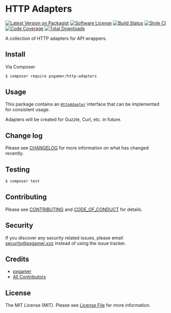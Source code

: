 # HTTP Adapters

[![Latest Version on Packagist][ico-version]][link-packagist]
[![Software License][ico-license]](LICENSE.md)
[![Build Status][ico-travis]][link-travis]
[![Style CI][ico-styleci]][link-styleci]
[![Code Coverage][ico-code-quality]][link-code-quality]
[![Total Downloads][ico-downloads]][link-downloads]

A collection of HTTP adapters for API wrappers.

## Install

Via Composer

```bash
$ composer require pxgamer/http-adapters
```

## Usage

This package contains an [`HttpAdapter`](src/HttpAdapter.php) interface that can be implemented for consistent usage.

Adapters will be created for Guzzle, Curl, etc. in future.

## Change log

Please see [CHANGELOG](CHANGELOG.md) for more information on what has changed recently.

## Testing

```bash
$ composer test
```

## Contributing

Please see [CONTRIBUTING](.github/CONTRIBUTING.md) and [CODE_OF_CONDUCT](.github/CODE_OF_CONDUCT.md) for details.

## Security

If you discover any security related issues, please email security@pxgamer.xyz instead of using the issue tracker.

## Credits

- [pxgamer][link-author]
- [All Contributors][link-contributors]

## License

The MIT License (MIT). Please see [License File](LICENSE.md) for more information.

[ico-version]: https://img.shields.io/packagist/v/pxgamer/http-adapters.svg?style=flat-square
[ico-license]: https://img.shields.io/badge/license-MIT-brightgreen.svg?style=flat-square
[ico-travis]: https://img.shields.io/travis/pxgamer/http-adapters/master.svg?style=flat-square
[ico-styleci]: https://styleci.io/repos/213879392/shield
[ico-code-quality]: https://img.shields.io/codecov/c/github/pxgamer/http-adapters.svg?style=flat-square
[ico-downloads]: https://img.shields.io/packagist/dt/pxgamer/http-adapters.svg?style=flat-square

[link-packagist]: https://packagist.org/packages/pxgamer/http-adapters
[link-travis]: https://travis-ci.com/pxgamer/http-adapters
[link-styleci]: https://styleci.io/repos/213879392
[link-code-quality]: https://codecov.io/gh/pxgamer/http-adapters
[link-downloads]: https://packagist.org/packages/pxgamer/http-adapters
[link-author]: https://github.com/pxgamer
[link-contributors]: ../../contributors
